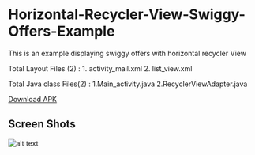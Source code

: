 # Horizontal-Recycler-View-Swiggy-Offers-Example
This is an example displaying swiggy offers with horizontal recycler View

Total Layout Files (2) : 1. activity_mail.xml
                         2. list_view.xml
                         
Total Java class Files(2) : 1.Main_activity.java
                            2.RecyclerViewAdapter.java
                            
[Download APK](https://github.com/vishnu8742/Horizontal-Recycler-View-Swiggy-Offers-Example/raw/master/Swiggy-com.example.anon.swiggy-1-v1.0.apk "Swiggy offers apk")


Screen Shots
------------


![alt text](https://raw.githubusercontent.com/vishnu8742/Horizontal-Recycler-View-Swiggy-Offers-Example/master/screen-shot.gif)

